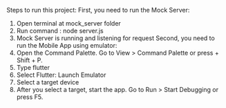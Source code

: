 Steps to run this project: 
First, you need to run the Mock Server:
1) Open terminal at mock_server folder
2) Run command : node server.js
3) Mock Server is running and listening for request
Second, you need to run the Mobile App using emulator:
1) Open the Command Palette.
Go to View > Command Palette or press + Shift + P.
2) Type flutter
3) Select Flutter: Launch Emulator
4) Select a target device
5) After you select a target, start the app. Go to Run > Start Debugging or press F5.

